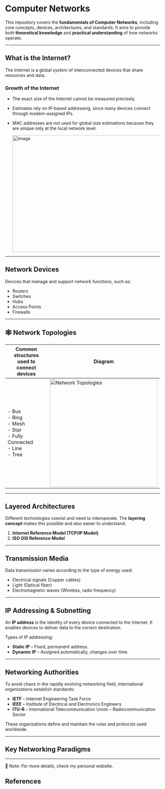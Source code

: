 # Computer Networks  

This repository covers the **fundamentals of Computer Networks**, including core concepts, devices, architectures, and standards. It aims to provide both **theoretical knowledge** and **practical understanding** of how networks operate.  

---

## What is the Internet?  
The Internet is a global system of interconnected devices that share resources and data.  

### Growth of the Internet  
- The exact size of the Internet cannot be measured precisely.  
- Estimates rely on IP-based addressing, since many devices connect through modem-assigned IPs.  
- MAC addresses are not used for global size estimations because they are unique only at the local network level.

  <img width="896" height="379" alt="image" src="https://github.com/user-attachments/assets/937a18f9-ef16-4d6f-a3c9-373f07a4eb79" />


---

## Network Devices  
Devices that manage and support network functions, such as:  
- Routers  
- Switches  
- Hubs  
- Access Points  
- Firewalls  

---
  
## 🕸️ Network Topologies  

| Common structures used to connect devices | Diagram |
|-------------------------------------------|---------|
| - Bus <br> - Ring <br> - Mesh <br> - Star <br> - Fully Connected <br> - Line <br> - Tree | <img width="350" alt="Network Topologies" src="https://github.com/user-attachments/assets/329a65b8-99a1-4acc-bb96-da03753cb275" /> |


---

## Layered Architectures  

Different technologies coexist and need to interoperate. The **layering concept** makes this possible and also easier to understand.  

1. **Internet Reference Model (TCP/IP Model)**  
2. **ISO OSI Reference Model**  

---

## Transmission Media  

Data transmission varies according to the type of energy used:  
- Electrical signals (Copper cables)  
- Light (Optical fiber)  
- Electromagnetic waves (Wireless, radio frequency)  

---

## IP Addressing & Subnetting  

An **IP address** is the identity of every device connected to the Internet. It enables devices to deliver data to the correct destination.  

Types of IP addressing:  
- **Static IP** – Fixed, permanent address.  
- **Dynamic IP** – Assigned automatically, changes over time.  

---

## Networking Authorities  

To avoid chaos in the rapidly evolving networking field, international organizations establish standards:  

- **IETF** – Internet Engineering Task Force  
- **IEEE** – Institute of Electrical and Electronics Engineers  
- **ITU-R** – International Telecommunication Union – Radiocommunication Sector  

These organizations define and maintain the rules and protocols used worldwide.  

---

## Key Networking Paradigms 

---

📌 Note: For more details, check my personal website.  

## References  









